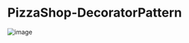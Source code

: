 # PizzaShop-DecoratorPattern

![image](https://github.com/naquiyaa/PizzaShop-DecoratorPattern/assets/98004035/62c05601-1c57-468c-ad9c-e601200baccd)
